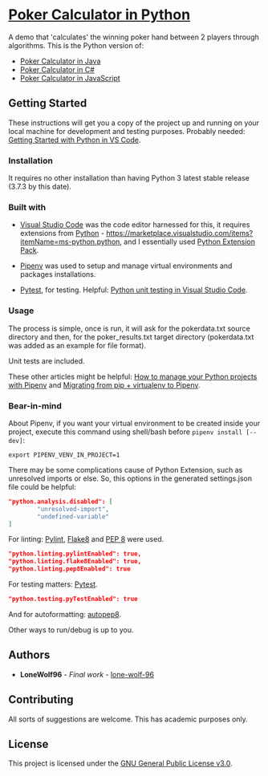 # [Poker Calculator in Python](https://github.com/lone-wolf-96/poker-calculator-python/)

A demo that 'calculates' the winning poker hand between 2 players through algorithms.
This is the Python version of:

* [Poker Calculator in Java](https://github.com/lone-wolf-96/poker-calculator-java/)
* [Poker Calculator in C#](https://github.com/lone-wolf-96/poker-calculator-csharp/)
* [Poker Calculator in JavaScript](https://github.com/lone-wolf-96/poker-calculator-js/)

## Getting Started

These instructions will get you a copy of the project up and running on your local machine for development and testing purposes.
Probably needed: [Getting Started with Python in VS Code](https://code.visualstudio.com/docs/python/python-tutorial/).

### Installation

It requires no other installation than having Python 3 latest stable release (3.7.3 by this date).

### Built with

* [Visual Studio Code](https://code.visualstudio.com/) was the code editor harnessed for this, it requires extensions from [Python](https://code.visualstudio.com/docs/languages/python/) - <https://marketplace.visualstudio.com/items?itemName=ms-python.python>, and I essentially used [Python Extension Pack](https://marketplace.visualstudio.com/items?itemName=donjayamanne.python-extension-pack).

* [Pipenv](https://docs.pipenv.org/en/latest/) was used to setup and manage virtual environments and packages installations.

* [Pytest](https://pytest.org/), for testing. Helpful: [Python unit testing in Visual Studio Code](https://code.visualstudio.com/docs/python/unit-testing).

### Usage

The process is simple, once is run, it will ask for the pokerdata.txt source directory and then, for the poker_results.txt target directory (pokerdata.txt was added as an example for file format).

Unit tests are included.

These other articles might be helpful: [How to manage your Python projects with Pipenv](https://thoughtbot.com/blog/how-to-manage-your-python-projects-with-pipenv/) and [Migrating from pip + virtualenv to Pipenv](https://blog.tecladocode.com/migrating-from-pip-virtualenv-to-pipenv/).

### Bear-in-mind

About Pipenv, if you want your virtual environment to be created inside your project, execute this command using shell/bash before `pipenv install [--dev]`:

`export PIPENV_VENV_IN_PROJECT=1`

There may be some complications cause of Python Extension, such as unresolved imports or else.
So, this options in the generated settings.json file could be helpful:

```json
"python.analysis.disabled": [
        "unresolved-import",
        "undefined-variable"
]
```

For linting: [Pylint](https://www.pylint.org/), [Flake8](http://flake8.pycqa.org/) and [PEP 8](https://pypi.org/project/pep8/) were used.

```json
"python.linting.pylintEnabled": true,
"python.linting.flake8Enabled": true,
"python.linting.pep8Enabled": true
```

For testing matters: [Pytest](https://pytest.org/).

```json
"python.testing.pyTestEnabled": true
```

And for autoformatting: [autopep8](https://pypi.org/project/autopep8/).

Other ways to run/debug is up to you.

## Authors

* **LoneWolf96** - *Final work* - [lone-wolf-96](https://github.com/lone-wolf-96/)

## Contributing

All sorts of suggestions are welcome. This has academic purposes only.

## License

This project is licensed under the [GNU General Public License v3.0](https://choosealicense.com/licenses/gpl-3.0/).
